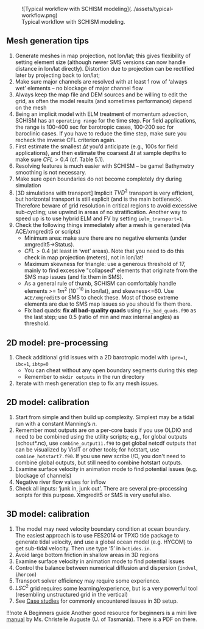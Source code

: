 <figure markdown>
![Typical workflow with SCHISM modeling](../assets/typical-workflow.png)
<figcaption>Typical workflow with SCHISM modeling.</figcaption>
</figure>

## Mesh generation tips
1. Generate meshes in map projection, not lon/lat; this gives flexibility of setting element size (although
   newer SMS versions can now handle distance in lon/lat directly). Distortion due
   to projection can be rectified later by projecting back to lon/lat;
2. Make sure major channels are resolved with at least 1 row of ‘always wet’ elements – no blockage of major channel flow
3. Always keep the map file and DEM sources and be willing to edit the grid, as often the model results (and sometimes performance) depend on the mesh
4. Being an implicit model with ELM treatment of momentum advection, SCHISM has an `operating range` for the time step. For field applications, the range is 100-400 sec for barotropic cases, 100-200 sec for baroclinic cases. If you have to reduce the time step, make sure you recheck the inverse CFL criterion again.
5. First estimate the smallest $\Delta t$ you’d anticipate (e.g., 100s for field applications), and then estimate the coarsest $\Delta t$ at sample depths to make sure $CFL>0.4$ (cf. Table 5.1).
6. Resolving features is much easier with SCHISM – be game! Bathymetry smoothing is not necessary.
7. Make sure open boundaries do not become completely dry during simulation 
8. [3D simulations with transport] Implicit $TVD^2$ transport is very efficient, but horizontal transport is still explicit 
(and is the main bottleneck). Therefore beware of grid resolution in critical regions to avoid 
excessive sub-cycling; use upwind in areas of no stratification. Another way to speed up is 
 to use hybrid ELM and FV by setting `ielm_transport=1`.
9. Check the following things immediately after a mesh is generated (via ACE/xmgredit5 or scripts)
    - Minimum area: make sure there are no negative elements (under xmgredit5->Status).
    - $CFL>0.4$ (at least in ‘wet’ areas). Note that you need to do this check in map projection (meters), not in lon/lat!
    - Maximum skewness for triangle: use a generous threshold of 17, mainly to find excessive "collapsed" elements that originate from the SMS map issues (and fix them in SMS).
    - As a general rule of thumb, SCHISM can comfortably handle elements >= $1m^2$ ($10^{-10}$ in lon/lat), and skewness<=60. Use `ACE/xmgredit5` or SMS to check these. Most of those extreme elements are due to SMS map issues so you should fix them there.
    - Fix bad quads: **fix all bad-quality quads** using `fix_bad_quads.f90` as the last step; use 0.5 (ratio of min and max internal angles) as threshold.

## 2D model: pre-processing
1. Check additional grid issues with a 2D barotropic model with `ipre=1`, `ibc=1`, `ibtp=0`
    - You can cheat without any open boundary segments during this step
    - Remember to `mkdir outputs` in the run directory
2. Iterate with mesh generation step to fix any mesh issues.
<!--- 3. If your goal is to set up 3D baroclinic model later, you can also do the following simple test. Set a minimum
  depth of say 5m in the entire mesh, and set up a simple baroclinic model (cold start with `salt.ic` and `temp.ic`; vertical
  grid use simple SZ).
  Run SCHISM to see if there are any additional mesh issues. -->

## 2D model: calibration
1. Start from simple and then build up complexity. Simplest may be a tidal run with a constant Manning’s $n$.
2. Remember most outputs are on a per-core basis if you use OLDIO and need to be combined using the 
 utility scripts; e.g., for global outputs (schout*.nc), use `combine_output11.f90` to get global 
  netcdf outputs that can be visualized by VisIT or other tools; for hotstart, use `combine_hotstart7.f90`. If you use new
  scribe I/O, you don't need to combine global outputs, but still need to combine hotstart outputs.
3. Examine surface velocity in animation mode to find potential issues (e.g. blockage of channels)
4. Negative river flow values for inflow
5. Check all inputs: ‘junk in, junk out’. There are several pre-processing scripts for this purpose. Xmgredit5 or SMS is very useful also. 

## 3D model: calibration
1. The model may need velocity boundary condition at ocean boundary. The easiest approach is to 
   use FES2014 or TPXO tide package to generate tidal velocity, and use a global ocean model (e.g. HYCOM) to get sub-tidal velocity. Then use type ‘5’ in `bctides.in`.
2. Avoid large bottom friction in shallow areas in 3D regions
3. Examine surface velocity in animation mode to find potential issues
4. Control the balance between numerical diffusion and dispersion (`indvel`, `ihorcon`)
5. Transport solver efficiency may require some experience.
6. $LSC^2$ grid requires some learning/experience, but is a very powerful tool (resembling unstructured grid in the vertical)
7. See [Case studies](../case-study.md) for commonly encountered issues in 3D setup.

!!!note A Beginners guide
    Another good resource for beginners is a mini live [manual](https://github.com/Krys1202/Guide_SCHISM) by Ms. Christelle Auguste (U. of Tasmania). There is a PDF on there.
